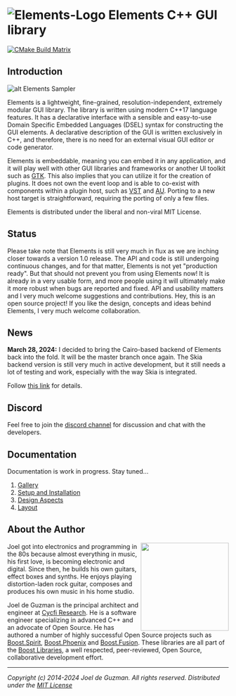 # ![Elements-Logo](https://cycfi.github.io/assets/img/elements/elements.png) Elements C++ GUI library

[![CMake Build Matrix](https://github.com/cycfi/elements/workflows/Build/badge.svg)](https://github.com/cycfi/elements/actions?query=workflow%3ABuild)


## Introduction

![alt Elements Sampler](https://cycfi.github.io/assets/img/elements/photon_sampler.jpg)

Elements is a lightweight, fine-grained, resolution-independent, extremely modular GUI library. The library is written using modern C++17 language features. It has a declarative interface with a sensible and easy-to-use Domain Specific Embedded Languages (DSEL) syntax for constructing the GUI elements. A declarative description of the GUI is written exclusively in C++, and therefore, there is no need for an external visual GUI editor or code generator.

Elements is embeddable, meaning you can embed it in any application, and it will play well with other GUI libraries and frameworks or another UI toolkit such as [GTK](https://www.gtk.org/). This also implies that you can utilize it for the creation of plugins. It does not own the event loop and is able to co-exist with components within a plugin host, such as [VST](https://en.wikipedia.org/wiki/Virtual_Studio_Technology) and [AU](https://en.wikipedia.org/wiki/Audio_Units). Porting to a new host target is straightforward, requiring the porting of only a few files.

Elements is distributed under the liberal and non-viral MIT License.

## Status

Please take note that Elements is still very much in flux as we are inching closer towards a version 1.0 release. The API and code is still undergoing continuous changes, and for that matter, Elements is not yet "production ready". But that should not prevent you from using Elements now! It is already in a very usable form, and more people using it will ultimately make it more robust when bugs are reported and fixed. API and usability matters and I very much welcome suggestions and contributions. Hey, this is an open source project! If you like the design, concepts and ideas behind Elements, I very much welcome collaboration.

## News

**March 28, 2024:**
I decided to bring the Cairo-based backend of Elements back into the fold. It will be the master branch once again. The Skia backend version is still very much in active development, but it still needs a lot of testing and work, especially with the way Skia is integrated.

Follow [this link](news.md) for details.

## Discord

Feel free to join the [discord channel](https://discord.gg/NJkadSx) for discussion and chat with the developers.

## Documentation

Documentation is work in progress. Stay tuned...

1. [Gallery](http://cycfi.github.io/elements/elements/master/gallery.html)
2. [Setup and Installation](http://cycfi.github.io/elements/elements/master/setup.html)
3. [Design Aspects](http://cycfi.github.io/elements/elements/master/aspects.html)
4. [Layout](http://cycfi.github.io/elements/elements/master/layout.html)

## <a name="jdeguzman"></a>About the Author

<img align="right" src="https://github.com/cycfi/elements/blob/assets/images/joel.jpg?raw=true" width="200">

Joel got into electronics and programming in the 80s because almost
everything in music, his first love, is becoming electronic and digital.
Since then, he builds his own guitars, effect boxes and synths. He enjoys
playing distortion-laden rock guitar, composes and produces his own music in
his home studio.

Joel de Guzman is the principal architect and engineer at [Cycfi
Research](https://www.cycfi.com/). He is a software engineer specializing in
advanced C++ and an advocate of Open Source. He has authored a number of
highly successful Open Source projects such as
[Boost.Spirit](http://tinyurl.com/ydhotlaf),
[Boost.Phoenix](http://tinyurl.com/y6vkeo5t) and
[Boost.Fusion](http://tinyurl.com/ybn5oq9v). These libraries are all part of
the [Boost Libraries](http://tinyurl.com/jubgged), a well respected,
peer-reviewed, Open Source, collaborative development effort.

-------------------------------------------------------------------------------

*Copyright (c) 2014-2024 Joel de Guzman. All rights reserved.*
*Distributed under the [MIT License](https://opensource.org/licenses/MIT)*
